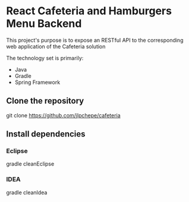 # React Cafeteria and Hamburgers Menu Backend
This project's purpose is to expose an RESTful API to the corresponding web application of the Cafeteria solution

The technology set is primarily:
- Java
- Gradle
- Spring Framework

## Clone the repository
git clone https://github.com/jlpchepe/cafeteria

## Install dependencies
### Eclipse
gradle cleanEclipse

### IDEA
gradle cleanIdea